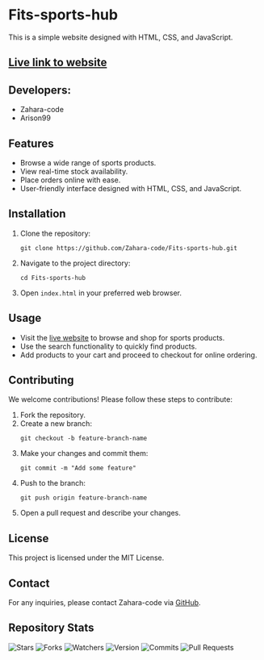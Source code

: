 # Fits-sports-hub

This is a simple website designed with HTML, CSS, and JavaScript.

## [Live link to website](https://Zahara-code.github.io/Fits-sports-hub)

## Developers:
- Zahara-code
- Arison99

## Features
- Browse a wide range of sports products.
- View real-time stock availability.
- Place orders online with ease.
- User-friendly interface designed with HTML, CSS, and JavaScript.

## Installation
1. Clone the repository:
   ```
   git clone https://github.com/Zahara-code/Fits-sports-hub.git
   ```
2. Navigate to the project directory:
   ```
   cd Fits-sports-hub
   ```
3. Open `index.html` in your preferred web browser.

## Usage
- Visit the [live website](https://Zahara-code.github.io/Fits-sports-hub) to browse and shop for sports products.
- Use the search functionality to quickly find products.
- Add products to your cart and proceed to checkout for online ordering.

## Contributing
We welcome contributions! Please follow these steps to contribute:
1. Fork the repository.
2. Create a new branch:
   ```
   git checkout -b feature-branch-name
   ```
3. Make your changes and commit them:
   ```
   git commit -m "Add some feature"
   ```
4. Push to the branch:
   ```
   git push origin feature-branch-name
   ```
5. Open a pull request and describe your changes.

## License
This project is licensed under the MIT License.

## Contact
For any inquiries, please contact Zahara-code via [GitHub](https://github.com/Zahara-code).

## Repository Stats
![Stars](https://img.shields.io/github/stars/Zahara-code/Fits-sports-hub?style=social)
![Forks](https://img.shields.io/github/forks/Zahara-code/Fits-sports-hub?style=social)
![Watchers](https://img.shields.io/github/watchers/Zahara-code/Fits-sports-hub?style=social)
![Version](https://img.shields.io/github/package-json/v/Zahara-code/Fits-sports-hub)
![Commits](https://img.shields.io/github/commit-activity/y/Zahara-code/Fits-sports-hub)
![Pull Requests](https://img.shields.io/github/issues-pr/Zahara-code/Fits-sports-hub)
